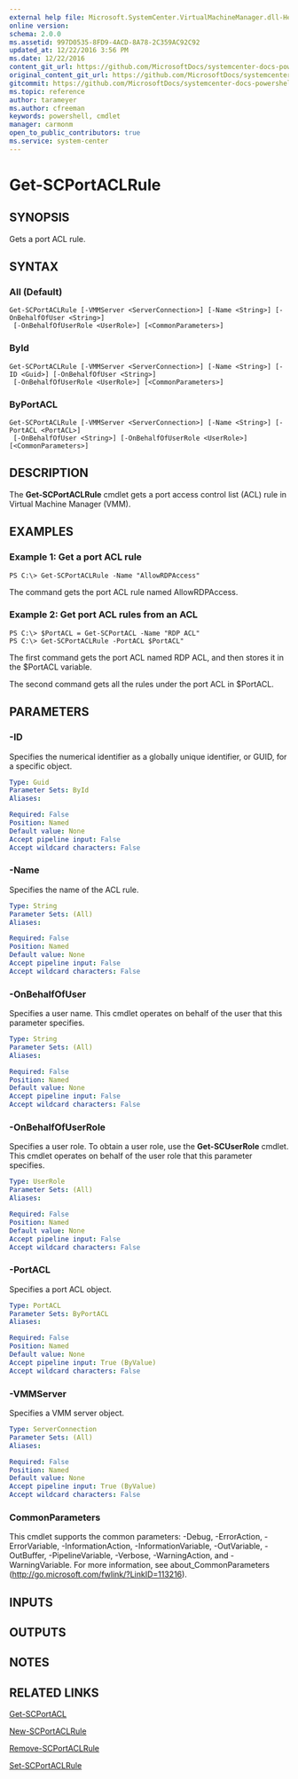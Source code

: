 ```yaml
---
external help file: Microsoft.SystemCenter.VirtualMachineManager.dll-Help.xml
online version: 
schema: 2.0.0
ms.assetid: 997D0535-8FD9-4ACD-8A78-2C359AC92C92
updated_at: 12/22/2016 3:56 PM
ms.date: 12/22/2016
content_git_url: https://github.com/MicrosoftDocs/systemcenter-docs-powershell/blob/live/systemcenter-cmdlets/SystemCenter2016/VirtualMachineManager/vlatest/Get-SCPortACLRule.md
original_content_git_url: https://github.com/MicrosoftDocs/systemcenter-docs-powershell/blob/live/systemcenter-cmdlets/SystemCenter2016/VirtualMachineManager/vlatest/Get-SCPortACLRule.md
gitcommit: https://github.com/MicrosoftDocs/systemcenter-docs-powershell/blob/96e5647587661652225fbdd2c797cd4d59d542bc/systemcenter-cmdlets/SystemCenter2016/VirtualMachineManager/vlatest/Get-SCPortACLRule.md
ms.topic: reference
author: tarameyer
ms.author: cfreeman
keywords: powershell, cmdlet
manager: carmonm
open_to_public_contributors: true
ms.service: system-center
---
```


# Get-SCPortACLRule

## SYNOPSIS
Gets a port ACL rule.

## SYNTAX

### All (Default)
```
Get-SCPortACLRule [-VMMServer <ServerConnection>] [-Name <String>] [-OnBehalfOfUser <String>]
 [-OnBehalfOfUserRole <UserRole>] [<CommonParameters>]
```

### ById
```
Get-SCPortACLRule [-VMMServer <ServerConnection>] [-Name <String>] [-ID <Guid>] [-OnBehalfOfUser <String>]
 [-OnBehalfOfUserRole <UserRole>] [<CommonParameters>]
```

### ByPortACL
```
Get-SCPortACLRule [-VMMServer <ServerConnection>] [-Name <String>] [-PortACL <PortACL>]
 [-OnBehalfOfUser <String>] [-OnBehalfOfUserRole <UserRole>] [<CommonParameters>]
```

## DESCRIPTION
The **Get-SCPortACLRule** cmdlet gets a port access control list (ACL) rule in Virtual Machine Manager (VMM).

## EXAMPLES

### Example 1: Get a port ACL rule
```
PS C:\> Get-SCPortACLRule -Name "AllowRDPAccess"
```

The command gets the port ACL rule named AllowRDPAccess.

### Example 2: Get port ACL rules from an ACL
```
PS C:\> $PortACL = Get-SCPortACL -Name "RDP ACL"
PS C:\> Get-SCPortACLRule -PortACL $PortACL"
```

The first command gets the port ACL named RDP ACL, and then stores it in the $PortACL variable.

The second command gets all the rules under the port ACL in $PortACL.

## PARAMETERS

### -ID
Specifies the numerical identifier as a globally unique identifier, or GUID, for a specific object.

```yaml
Type: Guid
Parameter Sets: ById
Aliases: 

Required: False
Position: Named
Default value: None
Accept pipeline input: False
Accept wildcard characters: False
```

### -Name
Specifies the name of the ACL rule.

```yaml
Type: String
Parameter Sets: (All)
Aliases: 

Required: False
Position: Named
Default value: None
Accept pipeline input: False
Accept wildcard characters: False
```

### -OnBehalfOfUser
Specifies a user name.
This cmdlet operates on behalf of the user that this parameter specifies.

```yaml
Type: String
Parameter Sets: (All)
Aliases: 

Required: False
Position: Named
Default value: None
Accept pipeline input: False
Accept wildcard characters: False
```

### -OnBehalfOfUserRole
Specifies a user role.
To obtain a user role, use the **Get-SCUserRole** cmdlet.
This cmdlet operates on behalf of the user role that this parameter specifies.

```yaml
Type: UserRole
Parameter Sets: (All)
Aliases: 

Required: False
Position: Named
Default value: None
Accept pipeline input: False
Accept wildcard characters: False
```

### -PortACL
Specifies a port ACL object.

```yaml
Type: PortACL
Parameter Sets: ByPortACL
Aliases: 

Required: False
Position: Named
Default value: None
Accept pipeline input: True (ByValue)
Accept wildcard characters: False
```

### -VMMServer
Specifies a VMM server object.

```yaml
Type: ServerConnection
Parameter Sets: (All)
Aliases: 

Required: False
Position: Named
Default value: None
Accept pipeline input: True (ByValue)
Accept wildcard characters: False
```

### CommonParameters
This cmdlet supports the common parameters: -Debug, -ErrorAction, -ErrorVariable, -InformationAction, -InformationVariable, -OutVariable, -OutBuffer, -PipelineVariable, -Verbose, -WarningAction, and -WarningVariable. For more information, see about_CommonParameters (http://go.microsoft.com/fwlink/?LinkID=113216).

## INPUTS

## OUTPUTS

## NOTES

## RELATED LINKS

[Get-SCPortACL](xref:SystemCenter2016/VirtualMachineManager/vlatest/Get-SCPortACL.md)

[New-SCPortACLRule](xref:SystemCenter2016/VirtualMachineManager/vlatest/New-SCPortACLRule.md)

[Remove-SCPortACLRule](xref:SystemCenter2016/VirtualMachineManager/vlatest/Remove-SCPortACLRule.md)

[Set-SCPortACLRule](xref:SystemCenter2016/VirtualMachineManager/vlatest/Set-SCPortACLRule.md)

